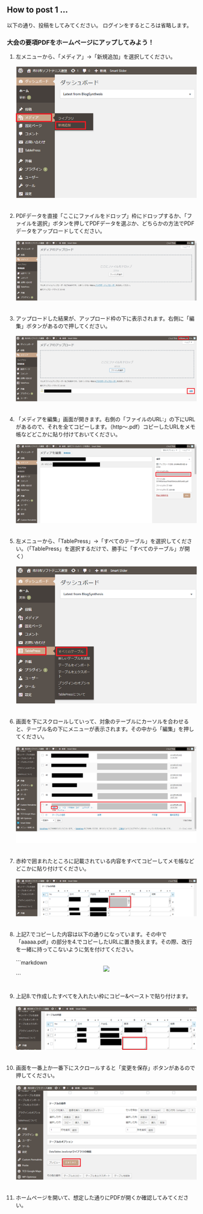 ## How to post 1 ...

以下の通り、投稿をしてみてください。
ログインをするところは省略します。
<br />

### 大会の要項PDFをホームページにアップしてみよう！

<ol>
<li>左メニューから、「メディア」->「新規追加」を選択してください。</li>
<br>
<img src="./picture/githubpages-001.png" alt="" title="">
<br><br><br>

<li>PDFデータを直接「ここにファイルをドロップ」枠にドロップするか、「ファイルを選択」ボタンを押してPDFデータを選ぶか、どちらかの方法でPDFデータをアップロードしてください。</li>
<br>
<img src="./picture/githubpages-002.png" alt="" title="">
<br><br><br>

<li>アップロードした結果が、アップロード枠の下に表示されます。右側に「編集」ボタンがあるので押してください。</li>
<br>
<img src="./picture/githubpages-003.png" alt="" title="">
<br><br><br>

<li>「メディアを編集」画面が開きます。右側の「ファイルのURL:」の下にURLがあるので、それを全てコピーします。（http〜.pdf）コピーしたURLをメモ帳などどこかに貼り付けておいてください。</li>
<br>
<img src="./picture/githubpages-004.png" alt="" title="">
<br><br><br>

<li>左メニューから、「TablePress」->「すべてのテーブル」を選択してください。（「TablePress」を選択するだけで、勝手に「すべてのテーブル」が開く）</li>
<br>
<img src="./picture/githubpages-005.png" alt="" title="">
<br><br><br>

<li>画面を下にスクロールしていって、対象のテーブルにカーソルを合わせると、テーブル名の下にメニューが表示されます。その中から「編集」を押してください。</li>
<br>
<img src="./picture/githubpages-006.png" alt="" title="">
<br><br><br>

<li>赤枠で囲まれたところに記載されている内容をすべてコピーしてメモ帳などどこかに貼り付けてください。</li>
<br>
<img src="./picture/githubpages-007.png" alt="" title="">
<br><br><br>

<li>上記7.でコピーした内容は以下の通りになっています。その中で「aaaaa.pdf」の部分を4.でコピーしたURLに置き換えます。その際、改行を一緒に持ってこないように気を付けてください。</li>
<br>
```markdown
<center><a href="aaaaa.pdf" target="\_blank"><img src="bbbbb.png"></a></center>
```
<br><br><br>

<li>上記8.で作成したすべてを入れたい枠にコピー&ペーストで貼り付けます。</li>
<br>
<img src="./picture/githubpages-008.png" alt="" title="">
<br><br><br>

<li>画面を一番上か一番下にスクロールすると「変更を保存」ボタンがあるので押してください。</li>
<br>
<img src="./picture/githubpages-009.png" alt="" title="">
<br><br><br>

<li>ホームページを開いて、想定した通りにPDFが開くか確認してみてください。</li>
</ol>
